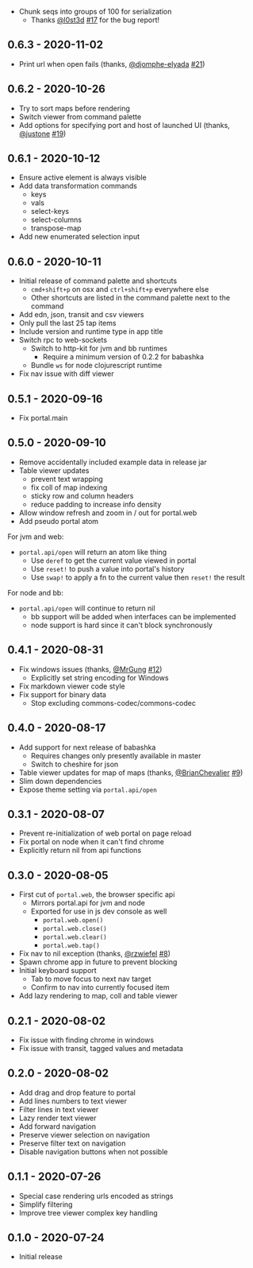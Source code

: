 - Chunk seqs into groups of 100 for serialization
  - Thanks [@l0st3d](https://github.com/l0st3d) [#17](https://github.com/djblue/portal/issues/17) for the bug report!

## 0.6.3 - 2020-11-02

- Print url when open fails (thanks, [@djomphe-elyada](https://github.com/djomphe-elyada) [#21](https://github.com/djblue/portal/issues/21))

## 0.6.2 - 2020-10-26

- Try to sort maps before rendering
- Switch viewer from command palette
- Add options for specifying port and host of launched UI (thanks, [@justone](https://github.com/justone) [#19](https://github.com/djblue/portal/issues/19))

## 0.6.1 - 2020-10-12

- Ensure active element is always visible
- Add data transformation commands
  - keys
  - vals
  - select-keys
  - select-columns
  - transpose-map
- Add new enumerated selection input

## 0.6.0 - 2020-10-11

- Initial release of command palette and shortcuts
  - `cmd+shift+p` on osx and `ctrl+shift+p` everywhere else
  - Other shortcuts are listed in the command palette next to the command
- Add edn, json, transit and csv viewers
- Only pull the last 25 tap items
- Include version and runtime type in app title
- Switch rpc to web-sockets
  - Switch to http-kit for jvm and bb runtimes
    - Require a minimum version of 0.2.2 for babashka
  - Bundle `ws` for node clojurescript runtime
- Fix nav issue with diff viewer

## 0.5.1 - 2020-09-16

- Fix portal.main

## 0.5.0 - 2020-09-10

- Remove accidentally included example data in release jar
- Table viewer updates
  - prevent text wrapping
  - fix coll of map indexing
  - sticky row and column headers
  - reduce padding to increase info density
- Allow window refresh and zoom in / out for portal.web
- Add pseudo portal atom

For jvm and web:

- `portal.api/open` will return an atom like thing
  - Use `deref` to get the current value viewed in portal
  - Use `reset!` to push a value into portal's history
  - Use `swap!` to apply a fn to the current value then `reset!` the
    result

For node and bb:

- `portal.api/open` will continue to return nil
  - bb support will be added when interfaces can be implemented
  - node support is hard since it can't block synchronously

## 0.4.1 - 2020-08-31

- Fix windows issues (thanks, [@MrGung](https://github.com/MrGung) [#12](https://github.com/djblue/portal/issues/12))
  - Explicitly set string encoding for Windows
- Fix markdown viewer code style
- Fix support for binary data
  - Stop excluding commons-codec/commons-codec

## 0.4.0 - 2020-08-17

- Add support for next release of babashka
  - Requires changes only presently available in master
  - Switch to cheshire for json
- Table viewer updates for map of maps (thanks, [@BrianChevalier](https://github.com/BrianChevalier) [#9](https://github.com/djblue/portal/pull/9))
- Slim down dependencies
- Expose theme setting via `portal.api/open`

## 0.3.1 - 2020-08-07

- Prevent re-initialization of web portal on page reload
- Fix portal on node when it can't find chrome
- Explicitly return nil from api functions

## 0.3.0 - 2020-08-05

- First cut of `portal.web`, the browser specific api
  - Mirrors portal.api for jvm and node
  - Exported for use in js dev console as well
    - `portal.web.open()`
    - `portal.web.close()`
    - `portal.web.clear()`
    - `portal.web.tap()`
- Fix nav to nil exception (thanks, [@rzwiefel](https://github.com/rzwiefel) [#8](https://github.com/djblue/portal/pull/8))
- Spawn chrome app in future to prevent blocking
- Initial keyboard support
  - Tab to move focus to next nav target
  - Confirm to nav into currently focused item
- Add lazy rendering to map, coll and table viewer

## 0.2.1 - 2020-08-02

- Fix issue with finding chrome in windows
- Fix issue with transit, tagged values and metadata

## 0.2.0 - 2020-08-02

- Add drag and drop feature to portal
- Add lines numbers to text viewer
- Filter lines in text viewer
- Lazy render text viewer
- Add forward navigation
- Preserve viewer selection on navigation
- Preserve filter text on navigation
- Disable navigation buttons when not possible

## 0.1.1 - 2020-07-26

- Special case rendering urls encoded as strings
- Simplify filtering
- Improve tree viewer complex key handling

## 0.1.0 - 2020-07-24

- Initial release

